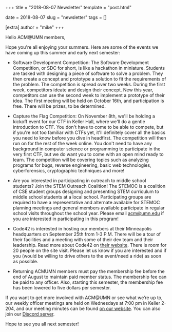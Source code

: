 +++
title = "2018-08-07 Newsletter"
template = "post.html"

date = 2018-08-07
slug = "newsletter"
tags = []

[extra]
author = "mike"
+++

<!-- more -->

Hello ACM@UMN members,

Hope you're all enjoying your summers. Here are some of the events we have coming up this summer and early next semester:

 - Software Development Competition: The Software Development Competition, or SDC for short, is like a hackathon in miniature. Students are tasked with designing a piece of software to solve a problem. They then create a concept and prototype a solution to fit the requirements of the problem. The competition is spread over two weeks. During the first week, competitors ideate and design their concept. New this year, competitors can use the second week to implement a prototype of their idea. The first meeting will be held on October 16th, and participation is free. There will be prizes, to be determined.

 - Capture the Flag Competition: On November 8th, we'll be holding a kickoff event for our CTF in Keller Hall, where we'll do a gentle introduction to CTF. You don't have to come to be able to compete, but if you're not too familiar with CTFs yet, it'll definitely cover all the basics you need to know before you dive in headfirst. The competition will then run on for the rest of the week online. You don't need to have any background in computer science or programming to participate in the very first CTF, but we do want you to come with an open mind ready to learn. The competition will be covering topics such as analyzing programs for bugs, reverse engineering, basic web technologies, cyberforensics, cryptographic techniques and more!

 - Are you interested in participating in outreach to middle school students? Join the STEM Outreach Coalition! The STEMOC is a coalition of CSE student groups designing and presenting STEM curriculum to middle school students at a local school. Participating groups are required to have a representative and alternate available for STEMOC planning meetings and general members available participate in regular school visits throughout the school year. Please email acm@umn.edu if you are interested in participating in this program!

 - Code42 is interested in hosting our members at their Minneapolis headquarters on September 25th from 1-3 P.M.  There will be a tour of their facilities and a meeting with some of their dev team and their leadership. Read more about Code42 on [their website](https://www.code42.com/about-code42/). There is room for 20 people  on the site visit.  Please let us know if you are interested and if you (would be willing to drive others to the event/need a ride) as soon as possible.

 - Returning ACMUMN members must pay the membership fee before the end of August to maintain paid member status. The membership fee can be paid to any officer. Also, starting this semester, the membership fee has been lowered to five dollars per semester.

If you want to get more involved with ACM@UMN or see what we’re up to, our weekly officer meetings are held on Wednesdays at 7:00 pm in Keller 2-204, and our meeting minutes can be found [on our website](https://acm.umn.edu/meeting-minutes). You can also join our [Discord server](https://z.umn.edu/acm-discord).

Hope to see you all next semester!

